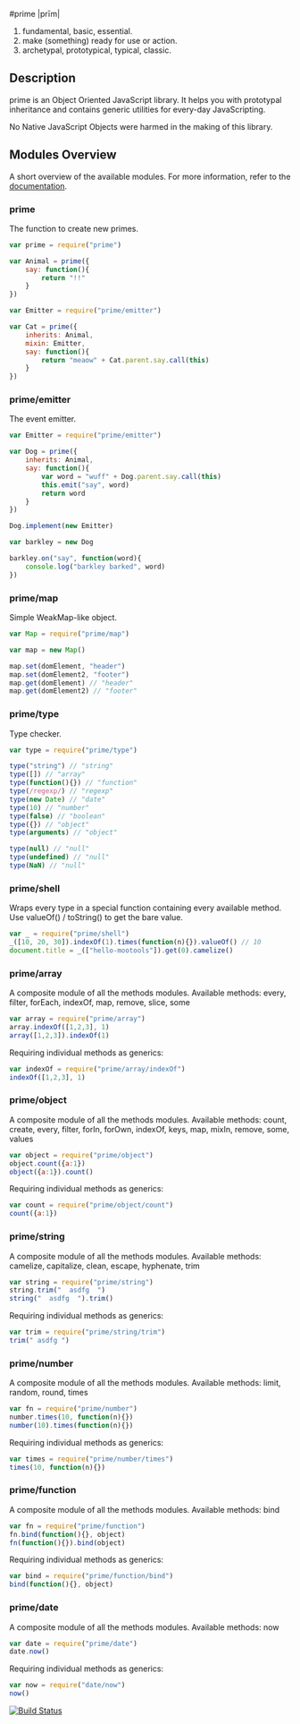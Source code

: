 #prime |prīm|

1. fundamental, basic, essential.
2. make (something) ready for use or action.
3. archetypal, prototypical, typical, classic.

## Description

prime is an Object Oriented JavaScript library. It helps you with prototypal inheritance and contains generic utilities for every-day JavaScripting.

No Native JavaScript Objects were harmed in the making of this library.

## Modules Overview

A short overview of the available modules. For more information, refer to the [documentation](https://github.com/mootools/prime/blob/master/doc/prime.md).

### prime

The function to create new primes.

```js
var prime = require("prime")

var Animal = prime({
    say: function(){
        return "!!"
    }
})

var Emitter = require("prime/emitter")

var Cat = prime({
    inherits: Animal,
    mixin: Emitter,
    say: function(){
        return "meaow" + Cat.parent.say.call(this)
    }
})
```

### prime/emitter

The event emitter.

```js
var Emitter = require("prime/emitter")

var Dog = prime({
    inherits: Animal,
    say: function(){
        var word = "wuff" + Dog.parent.say.call(this)
        this.emit("say", word)
        return word
    }
})

Dog.implement(new Emitter)

var barkley = new Dog

barkley.on("say", function(word){
    console.log("barkley barked", word)
})
```

### prime/map

Simple WeakMap-like object.

```js
var Map = require("prime/map")

var map = new Map()

map.set(domElement, "header")
map.set(domElement2, "footer")
map.get(domElement) // "header"
map.get(domElement2) // "footer"
```

### prime/type

Type checker.

```js
var type = require("prime/type")

type("string") // "string"
type([]) // "array"
type(function(){}) // "function"
type(/regexp/) // "regexp"
type(new Date) // "date"
type(10) // "number"
type(false) // "boolean"
type({}) // "object"
type(arguments) // "object"

type(null) // "null"
type(undefined) // "null"
type(NaN) // "null"
```

### prime/shell

Wraps every type in a special function containing every available method.
Use valueOf() / toString() to get the bare value.

```js
var _ = require("prime/shell")
_([10, 20, 30]).indexOf(1).times(function(n){}).valueOf() // 10
document.title = _(["hello-mootools"]).get(0).camelize()
```

### prime/array

A composite module of all the methods modules.
Available methods: every, filter, forEach, indexOf, map, remove, slice, some

```js
var array = require("prime/array")
array.indexOf([1,2,3], 1)
array([1,2,3]).indexOf(1)
```

Requiring individual methods as generics:

```js
var indexOf = require("prime/array/indexOf")
indexOf([1,2,3], 1)
```

### prime/object

A composite module of all the methods modules.
Available methods: count, create, every, filter, forIn, forOwn, indexOf, keys, map, mixIn, remove, some, values

```js
var object = require("prime/object")
object.count({a:1})
object({a:1}).count()
```

Requiring individual methods as generics:

```js
var count = require("prime/object/count")
count({a:1})
```

### prime/string

A composite module of all the methods modules.
Available methods: camelize, capitalize, clean, escape, hyphenate, trim

```js
var string = require("prime/string")
string.trim("  asdfg  ")
string("  asdfg  ").trim()
```

Requiring individual methods as generics:

```js
var trim = require("prime/string/trim")
trim(" asdfg ")
```

### prime/number

A composite module of all the methods modules.
Available methods: limit, random, round, times

```js
var fn = require("prime/number")
number.times(10, function(n){})
number(10).times(function(n){})
```

Requiring individual methods as generics:

```js
var times = require("prime/number/times")
times(10, function(n){})
```

### prime/function

A composite module of all the methods modules.
Available methods: bind

```js
var fn = require("prime/function")
fn.bind(function(){}, object)
fn(function(){}).bind(object)
```

Requiring individual methods as generics:

```js
var bind = require("prime/function/bind")
bind(function(){}, object)
```

### prime/date

A composite module of all the methods modules.
Available methods: now

```js
var date = require("prime/date")
date.now()
```

Requiring individual methods as generics:

```js
var now = require("date/now")
now()
```


[![Build Status](https://secure.travis-ci.org/mootools/prime.png?branch=master)](http://travis-ci.org/mootools/prime)
